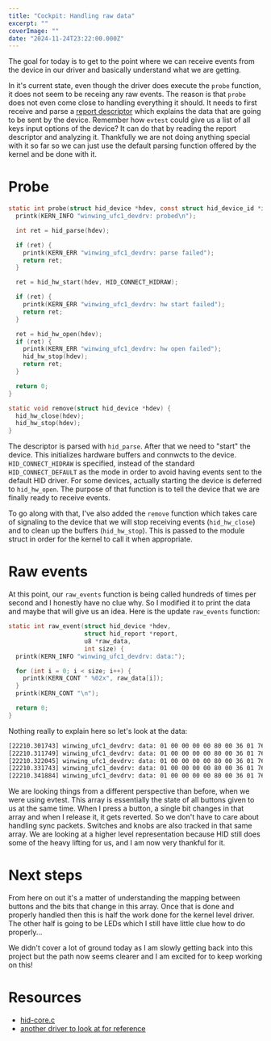 ```yaml
---
title: "Cockpit: Handling raw data"
excerpt: ""
coverImage: ""
date: "2024-11-24T23:22:00.000Z"
---
```


The goal for today is to get to the point where we can receive events from the device in our driver and basically understand what we are getting.

In it's current state, even though the driver does execute the `probe` function, it does not seem to be receing any raw events. The reason is that `probe` does not even come close to handling everything it should. It needs to first receive and parse a [report descriptor](https://docs.kernel.org/hid/hidintro.html#id5) which explains the data that are going to be sent by the device. Remember how `evtest` could give us a list of all keys input options of the device? It can do that by reading the report descriptor and analyzing it. Thankfully we are not doing anything special with it so far so we can just use the default parsing function offered by the kernel and be done with it.

# Probe

```c
static int probe(struct hid_device *hdev, const struct hid_device_id *id) {
  printk(KERN_INFO "winwing_ufc1_devdrv: probed\n");

  int ret = hid_parse(hdev);

  if (ret) {
    printk(KERN_ERR "winwing_ufc1_devdrv: parse failed");
    return ret;
  }

  ret = hid_hw_start(hdev, HID_CONNECT_HIDRAW);

  if (ret) {
    printk(KERN_ERR "winwing_ufc1_devdrv: hw start failed");
    return ret;
  }

  ret = hid_hw_open(hdev);
  if (ret) {
    printk(KERN_ERR "winwing_ufc1_devdrv: hw open failed");
    hid_hw_stop(hdev);
    return ret;
  }

  return 0;
}

static void remove(struct hid_device *hdev) {
  hid_hw_close(hdev);
  hid_hw_stop(hdev);
}
```

The descriptor is parsed with `hid_parse`. After that we need to "start" the device. This initializes hardware buffers and connwcts to the device. `HID_CONNECT_HIDRAW` is specified, instead of the standard `HID_CONNECT_DEFAULT` as the mode in order to avoid having events sent to the default HID driver. For some devices, actually starting the device is deferred to `hid_hw_open`. The purpose of that function is to tell the device that we are finally ready to receive events.

To go along with that, I've also added the `remove` function which takes care of signaling to the device that we will stop receiving events (`hid_hw_close`) and to clean up the buffers (`hid_hw_stop`). This is passed to the module struct in order for the kernel to call it when appropriate.

# Raw events

At this point, our `raw_events` function is being called hundreds of times per second and I honestly have no clue why. So I modified it to print the data and maybe that will give us an idea. Here is the update `raw_events` function:

```c
static int raw_event(struct hid_device *hdev,
                     struct hid_report *report,
                     u8 *raw_data,
                     int size) {
  printk(KERN_INFO "winwing_ufc1_devdrv: data:");

  for (int i = 0; i < size; i++) {
    printk(KERN_CONT " %02x", raw_data[i]);
  }
  printk(KERN_CONT "\n");

  return 0;
}
```

Nothing really to explain here so let's look at the data:

```bash
[22210.301743] winwing_ufc1_devdrv: data: 01 00 00 00 00 80 00 36 01 76 0d 00 00 00 00 00 00
[22210.311749] winwing_ufc1_devdrv: data: 01 00 00 00 00 80 00 36 01 76 0d 00 00 00 00 00 00
[22210.322045] winwing_ufc1_devdrv: data: 01 00 00 00 00 80 00 36 01 76 0d 00 00 00 00 00 00
[22210.331743] winwing_ufc1_devdrv: data: 01 00 00 00 00 80 00 36 01 76 0d 00 00 00 00 00 00
[22210.341884] winwing_ufc1_devdrv: data: 01 00 00 00 00 80 00 36 01 76 0d 00 00 00 00 00 00
```

We are looking things from a different perspective than before, when we were using evtest. This array is essentially the state of all buttons given to us at the same time. When I press a button, a single bit changes in that array and when I release it, it gets reverted. So we don't have to care about handling sync packets. Switches and knobs are also tracked in that same array. We are looking at a higher level representation because HID still does some of the heavy lifting for us, and I am now very thankful for it.

# Next steps
From here on out it's a matter of understanding the mapping between buttons and the bits that change in this array. Once that is done and properly handled then this is half the work done for the kernel level driver. The other half is going to be LEDs which I still have little clue how to do properly...

We didn't cover a lot of ground today as I am slowly getting back into this project but the path now seems clearer and I am excited for to keep working on this!

# Resources

- [hid-core.c](https://elixir.bootlin.com/linux/v6.12.1/source/drivers/hid/hid-core.c)
- [another driver to look at for reference](https://elixir.bootlin.com/linux/v4.4.274/source/drivers/hid/wacom_wac.c)
